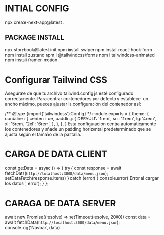 # INTIAL CONFIG
npx create-next-app@latest .

## PACKAGE INSTALL
npx storybook@latest init
npm install swiper
npm install react-hook-form
npm install zustand
npm i @tailwindcss/forms
npm i tailwindcss-animated
npm install framer-motion




# Configurar Tailwind CSS
Asegúrate de que tu archivo tailwind.config.js esté configurado correctamente. Para centrar contenedores por defecto y establecer un ancho máximo, puedes ajustar la configuración del contenedor así:

/** @type {import('tailwindcss').Config} */
module.exports = {
  theme: {
    container: {
      center: true,
      padding: {
        DEFAULT: '1rem',
        sm: '2rem',
        lg: '4rem',
        xl: '5rem',
        '2xl': '6rem',
      },
    },
  },
}
Esta configuración centra automáticamente los contenedores y añade un padding horizontal predeterminado que se ajusta según el tamaño de la pantalla.




# CARGA DE DATA CLIENT
 const getData = async () => {
   try {
     const response = await fetchData(`http://localhost:3000/data/menu.json`);
     setDataFetch(response.items)
   } catch (error) {
     console.error('Error al cargar los datos:', error);
   }
 };


 # CARAGA DE DATA SERVER
  await new Promise((resolve) => setTimeout(resolve, 2000))
  const data = await fetchData(`http://localhost:3000/data/menu.json`);
  console.log('Navbar', data)

